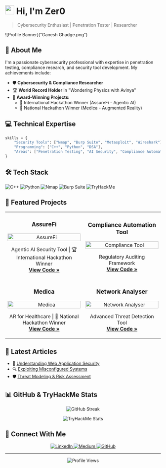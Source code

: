 # <img src="https://raw.githubusercontent.com/TheDudeThatCode/TheDudeThatCode/master/Assets/Hi.gif" width="29px"> Hi, I'm Zer0
> Cybersecurity Enthusiast | Penetration Tester | Researcher

![Profile Banner]("Ganesh Ghadge.png")

## 🚀 About Me
I'm a passionate cybersecurity professional with expertise in penetration testing, compliance research, and security tool development. My achievements include:

- 🛡️ **Cybersecurity & Compliance Researcher**
- 🏆 **World Record Holder** in "Wondering Physics with Avinya"
- 🌟 **Award-Winning Projects:**
  - 🥇 International Hackathon Winner (AssureFi - Agentic AI)
  - 🥈 National Hackathon Winner (Medica - Augmented Reality)

## 💻 Technical Expertise

```python
skills = {
    "Security Tools": ["Nmap", "Burp Suite", "Metasploit", "Wireshark"],
    "Programming": ["C++", "Python", "DSA"],
    "Areas": ["Penetration Testing", "AI Security", "Compliance Automation"]
}
```

## 🛠️ Tech Stack
![C++](https://img.shields.io/badge/C%2B%2B-00599C?style=for-the-badge&logo=c%2B%2B&logoColor=white)
![Python](https://img.shields.io/badge/Python-3776AB?style=for-the-badge&logo=python&logoColor=white)
![Nmap](https://img.shields.io/badge/Nmap-009639?style=for-the-badge&logo=nmap&logoColor=white)
![Burp Suite](https://img.shields.io/badge/Burp_Suite-FF7139?style=for-the-badge&logo=burp-suite&logoColor=white)
![TryHackMe](https://img.shields.io/badge/TryHackMe-000000?style=for-the-badge&logo=tryhackme&logoColor=white)

## 🔐 Featured Projects

<table>
  <tr>
    <td width="50%">
      <h3 align="center">AssureFi</h3>
      <p align="center">
        <a href="#" target="_blank">
          <img src="https://via.placeholder.com/300x200?text=AssureFi" width="100%" alt="AssureFi"/>
        </a>
        <p align="center">
          Agentic AI Security Tool | 🏆 International Hackathon Winner
          <br>
          <a href="#"><strong>View Code »</strong></a>
        </p>
      </p>
    </td>
    <td width="50%">
      <h3 align="center">Compliance Automation Tool</h3>
      <p align="center">
        <a href="#" target="_blank">
          <img src="https://via.placeholder.com/300x200?text=Compliance+Tool" width="100%" alt="Compliance Tool"/>
        </a>
        <p align="center">
          Regulatory Auditing Framework
          <br>
          <a href="#"><strong>View Code »</strong></a>
        </p>
      </p>
    </td>
  </tr>
  <tr>
    <td width="50%">
      <h3 align="center">Medica</h3>
      <p align="center">
        <a href="#" target="_blank">
          <img src="https://via.placeholder.com/300x200?text=Medica" width="100%" alt="Medica"/>
        </a>
        <p align="center">
          AR for Healthcare | 🏅 National Hackathon Winner
          <br>
          <a href="#"><strong>View Code »</strong></a>
        </p>
      </p>
    </td>
    <td width="50%">
      <h3 align="center">Network Analyser</h3>
      <p align="center">
        <a href="#" target="_blank">
          <img src="https://via.placeholder.com/300x200?text=Network+Analyser" width="100%" alt="Network Analyser"/>
        </a>
        <p align="center">
          Advanced Threat Detection Tool
          <br>
          <a href="#"><strong>View Code »</strong></a>
        </p>
      </p>
    </td>
  </tr>
</table>

## 📝 Latest Articles
- 🌟 [Understanding Web Application Security](#)
- 🔍 [Exploiting Misconfigured Systems](#)
- 🛡️ [Threat Modeling & Risk Assessment](#)

## 📊 GitHub & TryHackMe Stats
<p align="center">
  <img src="https://github-readme-streak-stats.herokuapp.com/?user=zer0&theme=dark&hide_border=true" alt="GitHub Streak" />
</p>
<p align="center">
  <img src="https://tryhackme-badges.s3.amazonaws.com/2252732.png" alt="TryHackMe Stats" />
</p>

## 🤝 Connect With Me
<p align="center">
  <a href="https://linkedin.com/in/your-profile">
    <img src="https://img.shields.io/badge/LinkedIn-0A66C2?style=for-the-badge&logo=linkedin&logoColor=white" alt="LinkedIn" />
  </a>
  <a href="https://medium.com/@your-profile">
    <img src="https://img.shields.io/badge/Medium-12100E?style=for-the-badge&logo=medium&logoColor=white" alt="Medium" />
  </a>
  <a href="https://github.com/zer0">
    <img src="https://img.shields.io/badge/GitHub-181717?style=for-the-badge&logo=github&logoColor=white" alt="GitHub" />
  </a>
</p>

---

<p align="center">
  <img src="https://komarev.com/ghpvc/?username=zer0&label=Profile%20Views&color=0e75b6&style=flat" alt="Profile Views" />
</p>

<!-- Thanks for visiting my profile! Feel free to reach out for collaboration or just to chat about cybersecurity. -->
